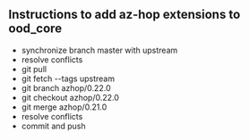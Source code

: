 ## Instructions to add az-hop extensions to ood_core

- synchronize branch master with upstream
- resolve conflicts
- git pull
- git fetch --tags upstream
- git branch azhop/0.22.0
- git checkout azhop/0.22.0
- git merge azhop/0.21.0
- resolve conflicts
- commit and push
